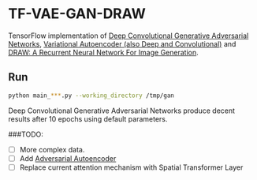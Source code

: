 # TF-VAE-GAN-DRAW

TensorFlow implementation of [Deep Convolutional Generative Adversarial Networks](http://arxiv.org/pdf/1511.06434.pdf), [Variational Autoencoder (also Deep and Convolutional)](http://arxiv.org/pdf/1312.6114v10.pdf) and [DRAW: A Recurrent Neural Network For Image Generation](http://arxiv.org/pdf/1502.04623v2.pdf).

## Run

```bash
python main_***.py --working_directory /tmp/gan
```

Deep Convolutional Generative Adversarial Networks produce decent results after 10 epochs using default parameters.

###TODO:
- [ ] More complex data.
- [ ] Add [Adversarial Autoencoder](http://arxiv.org/pdf/1511.05644.pdf)
- [ ] Replace current attention mechanism with Spatial Transformer Layer
